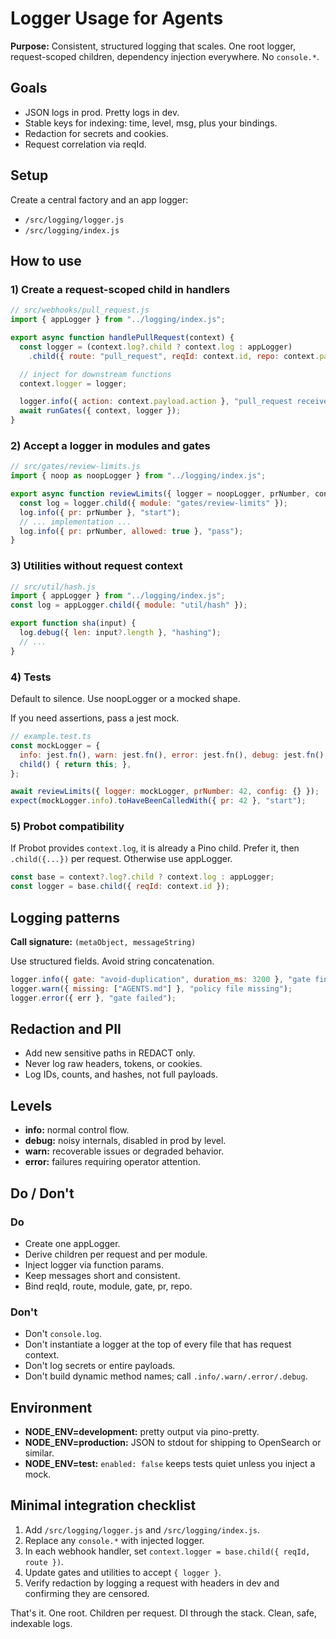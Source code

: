 # Logger Usage for Agents

**Purpose:** Consistent, structured logging that scales. One root logger, request-scoped children, dependency injection everywhere. No `console.*`.

## Goals

- JSON logs in prod. Pretty logs in dev.
- Stable keys for indexing: time, level, msg, plus your bindings.
- Redaction for secrets and cookies.
- Request correlation via reqId.

## Setup

Create a central factory and an app logger:
- `/src/logging/logger.js`
- `/src/logging/index.js`

## How to use

### 1) Create a request-scoped child in handlers

```javascript
// src/webhooks/pull_request.js
import { appLogger } from "../logging/index.js";

export async function handlePullRequest(context) {
  const logger = (context.log?.child ? context.log : appLogger)
    .child({ route: "pull_request", reqId: context.id, repo: context.payload.repository.full_name });

  // inject for downstream functions
  context.logger = logger;

  logger.info({ action: context.payload.action }, "pull_request received");
  await runGates({ context, logger });
}
```

### 2) Accept a logger in modules and gates

```javascript
// src/gates/review-limits.js
import { noop as noopLogger } from "../logging/index.js";

export async function reviewLimits({ logger = noopLogger, prNumber, config }) {
  const log = logger.child({ module: "gates/review-limits" });
  log.info({ pr: prNumber }, "start");
  // ... implementation ...
  log.info({ pr: prNumber, allowed: true }, "pass");
}
```

### 3) Utilities without request context

```javascript
// src/util/hash.js
import { appLogger } from "../logging/index.js";
const log = appLogger.child({ module: "util/hash" });

export function sha(input) {
  log.debug({ len: input?.length }, "hashing");
  // ...
}
```

### 4) Tests

Default to silence. Use noopLogger or a mocked shape.

If you need assertions, pass a jest mock.

```javascript
// example.test.ts
const mockLogger = {
  info: jest.fn(), warn: jest.fn(), error: jest.fn(), debug: jest.fn(),
  child() { return this; },
};

await reviewLimits({ logger: mockLogger, prNumber: 42, config: {} });
expect(mockLogger.info).toHaveBeenCalledWith({ pr: 42 }, "start");
```

### 5) Probot compatibility

If Probot provides `context.log`, it is already a Pino child. Prefer it, then `.child({...})` per request. Otherwise use appLogger.

```javascript
const base = context?.log?.child ? context.log : appLogger;
const logger = base.child({ reqId: context.id });
```

## Logging patterns

**Call signature:** `(metaObject, messageString)`

Use structured fields. Avoid string concatenation.

```javascript
logger.info({ gate: "avoid-duplication", duration_ms: 3200 }, "gate finished");
logger.warn({ missing: ["AGENTS.md"] }, "policy file missing");
logger.error({ err }, "gate failed");
```

## Redaction and PII

- Add new sensitive paths in REDACT only.
- Never log raw headers, tokens, or cookies.
- Log IDs, counts, and hashes, not full payloads.

## Levels

- **info:** normal control flow.
- **debug:** noisy internals, disabled in prod by level.
- **warn:** recoverable issues or degraded behavior.
- **error:** failures requiring operator attention.

## Do / Don't

### Do

- Create one appLogger.
- Derive children per request and per module.
- Inject logger via function params.
- Keep messages short and consistent.
- Bind reqId, route, module, gate, pr, repo.

### Don't

- Don't `console.log`.
- Don't instantiate a logger at the top of every file that has request context.
- Don't log secrets or entire payloads.
- Don't build dynamic method names; call `.info/.warn/.error/.debug`.

## Environment

- **NODE_ENV=development:** pretty output via pino-pretty.
- **NODE_ENV=production:** JSON to stdout for shipping to OpenSearch or similar.
- **NODE_ENV=test:** `enabled: false` keeps tests quiet unless you inject a mock.

## Minimal integration checklist

1. Add `/src/logging/logger.js` and `/src/logging/index.js`.
2. Replace any `console.*` with injected logger.
3. In each webhook handler, set `context.logger = base.child({ reqId, route })`.
4. Update gates and utilities to accept `{ logger }`.
5. Verify redaction by logging a request with headers in dev and confirming they are censored.

That's it. One root. Children per request. DI through the stack. Clean, safe, indexable logs.